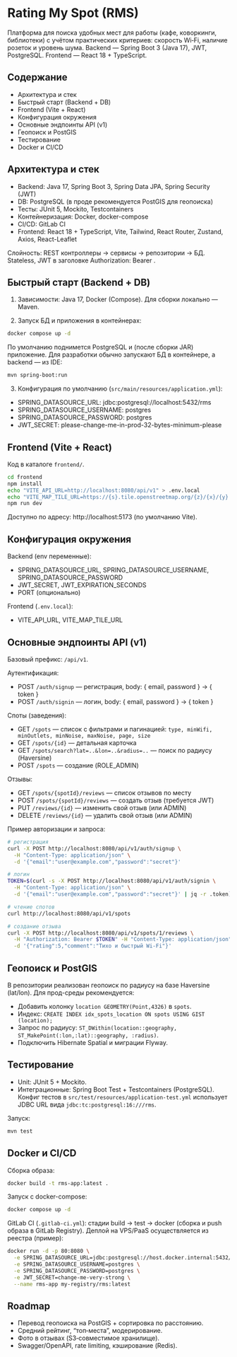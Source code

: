 # Rating My Spot (RMS)

Платформа для поиска удобных мест для работы (кафе, коворкинги, библиотеки) с учётом практических критериев: скорость Wi‑Fi, наличие розеток и уровень шума. Backend — Spring Boot 3 (Java 17), JWT, PostgreSQL. Frontend — React 18 + TypeScript.

## Содержание
- Архитектура и стек
- Быстрый старт (Backend + DB)
- Frontend (Vite + React)
- Конфигурация окружения
- Основные эндпоинты API (v1)
- Геопоиск и PostGIS
- Тестирование
- Docker и CI/CD

## Архитектура и стек
- Backend: Java 17, Spring Boot 3, Spring Data JPA, Spring Security (JWT)
- DB: PostgreSQL (в проде рекомендуется PostGIS для геопоиска)
- Тесты: JUnit 5, Mockito, Testcontainers
- Контейнеризация: Docker, docker-compose
- CI/CD: GitLab CI
- Frontend: React 18 + TypeScript, Vite, Tailwind, React Router, Zustand, Axios, React-Leaflet

Слойность: REST контроллеры → сервисы → репозитории → БД. Stateless, JWT в заголовке Authorization: Bearer <token>.

## Быстрый старт (Backend + DB)
1) Зависимости: Java 17, Docker (Compose). Для сборки локально — Maven.

2) Запуск БД и приложения в контейнерах:
```bash
docker compose up -d
```
По умолчанию поднимется PostgreSQL и (после сборки JAR) приложение. Для разработки обычно запускают БД в контейнере, а backend — из IDE:
```bash
mvn spring-boot:run
```

3) Конфигурация по умолчанию (`src/main/resources/application.yml`):
- SPRING_DATASOURCE_URL: jdbc:postgresql://localhost:5432/rms
- SPRING_DATASOURCE_USERNAME: postgres
- SPRING_DATASOURCE_PASSWORD: postgres
- JWT_SECRET: please-change-me-in-prod-32-bytes-minimum-please

## Frontend (Vite + React)
Код в каталоге `frontend/`.
```bash
cd frontend
npm install
echo "VITE_API_URL=http://localhost:8080/api/v1" > .env.local
echo "VITE_MAP_TILE_URL=https://{s}.tile.openstreetmap.org/{z}/{x}/{y}.png" >> .env.local
npm run dev
```
Доступно по адресу: http://localhost:5173 (по умолчанию Vite).

## Конфигурация окружения
Backend (env переменные):
- SPRING_DATASOURCE_URL, SPRING_DATASOURCE_USERNAME, SPRING_DATASOURCE_PASSWORD
- JWT_SECRET, JWT_EXPIRATION_SECONDS
- PORT (опционально)

Frontend (`.env.local`):
- VITE_API_URL, VITE_MAP_TILE_URL

## Основные эндпоинты API (v1)
Базовый префикс: `/api/v1`.

Аутентификация:
- POST `/auth/signup` — регистрация, body: { email, password } → { token }
- POST `/auth/signin` — логин, body: { email, password } → { token }

Споты (заведения):
- GET `/spots` — список с фильтрами и пагинацией: `type, minWifi, minOutlets, minNoise, maxNoise, page, size`
- GET `/spots/{id}` — детальная карточка
- GET `/spots/search?lat=..&lon=..&radius=..` — поиск по радиусу (Haversine)
- POST `/spots` — создание (ROLE_ADMIN)

Отзывы:
- GET `/spots/{spotId}/reviews` — список отзывов по месту
- POST `/spots/{spotId}/reviews` — создать отзыв (требуется JWT)
- PUT `/reviews/{id}` — изменить свой отзыв (или ADMIN)
- DELETE `/reviews/{id}` — удалить свой отзыв (или ADMIN)

Пример авторизации и запроса:
```bash
# регистрация
curl -X POST http://localhost:8080/api/v1/auth/signup \
  -H "Content-Type: application/json" \
  -d '{"email":"user@example.com","password":"secret"}'

# логин
TOKEN=$(curl -s -X POST http://localhost:8080/api/v1/auth/signin \
  -H "Content-Type: application/json" \
  -d '{"email":"user@example.com","password":"secret"}' | jq -r .token)

# чтение спотов
curl http://localhost:8080/api/v1/spots

# создание отзыва
curl -X POST http://localhost:8080/api/v1/spots/1/reviews \
  -H "Authorization: Bearer $TOKEN" -H "Content-Type: application/json" \
  -d '{"rating":5,"comment":"Тихо и быстрый Wi‑Fi"}'
```

## Геопоиск и PostGIS
В репозитории реализован геопоиск по радиусу на базе Haversine (lat/lon). Для прод-среды рекомендуется:
- Добавить колонку `location GEOMETRY(Point,4326)` в `spots`.
- Индекс: `CREATE INDEX idx_spots_location ON spots USING GIST (location);`
- Запрос по радиусу: `ST_DWithin(location::geography, ST_MakePoint(:lon,:lat)::geography, :radius)`.
- Подключить Hibernate Spatial и миграции Flyway.

## Тестирование
- Unit: JUnit 5 + Mockito.
- Интеграционные: Spring Boot Test + Testcontainers (PostgreSQL). Конфиг тестов в `src/test/resources/application-test.yml` использует JDBC URL вида `jdbc:tc:postgresql:16:///rms`.

Запуск:
```bash
mvn test
```

## Docker и CI/CD
Сборка образа:
```bash
docker build -t rms-app:latest .
```
Запуск с docker-compose:
```bash
docker compose up -d
```
GitLab CI (`.gitlab-ci.yml`): стадии build → test → docker (сборка и push образа в GitLab Registry). Деплой на VPS/PaaS осуществляется из реестра (пример):
```bash
docker run -d -p 80:8080 \
  -e SPRING_DATASOURCE_URL=jdbc:postgresql://host.docker.internal:5432/rms \
  -e SPRING_DATASOURCE_USERNAME=postgres \
  -e SPRING_DATASOURCE_PASSWORD=postgres \
  -e JWT_SECRET=change-me-very-strong \
  --name rms-app my-registry/rms:latest
```

## Roadmap
- Перевод геопоиска на PostGIS + сортировка по расстоянию.
- Средний рейтинг, “топ‑места”, модерирование.
- Фото в отзывах (S3‑совместимое хранилище).
- Swagger/OpenAPI, rate limiting, кэширование (Redis).
